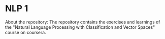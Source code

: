 # NLP 1
About the repository:
The repository contains the exercises and learnings of the "Natural Language Processing with Classification and Vector Spaces" course on coursera.
